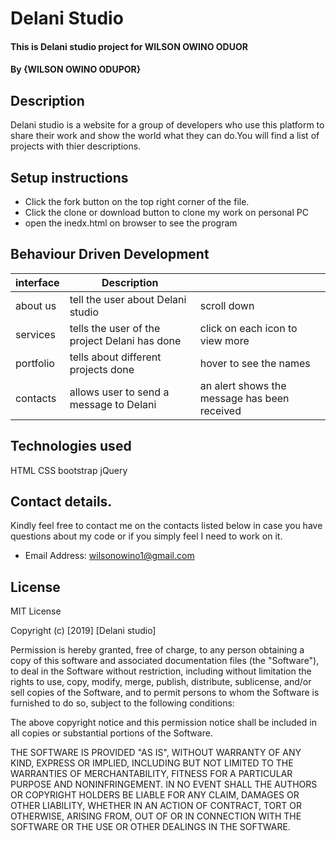 # Delani Studio
#### This is Delani studio project for WILSON OWINO ODUOR
#### By {WILSON OWINO ODUPOR}

## Description
Delani studio is a website for a group of developers who use this platform to share their work and show the world what they can do.You will find a list of projects with thier descriptions.
## Setup instructions
  * Click the fork button on the top right corner of the file.
  * Click the clone or download button to clone my work on personal PC
  * open the inedx.html on browser to see the program

## Behaviour Driven Development
  | interface    | Description |  |
  | --------- | ----------- | ------ |
  | about us | tell the user about Delani studio | scroll down |
  | services | tells the user of the project Delani has done | click on each icon to view more |
  | portfolio | tells about different projects done | hover to see the names |
  | contacts | allows user to send a message to Delani | an alert shows the message has been received |


## Technologies used
HTML CSS  bootstrap jQuery
## Contact details.
Kindly feel free to contact me on the contacts listed below in case you have questions about my code or if you simply feel I need to work on it.
* Email Address: wilsonowino1@gmail.com
## License
MIT License

Copyright (c) [2019] [Delani studio]

Permission is hereby granted, free of charge, to any person obtaining a copy
of this software and associated documentation files (the "Software"), to deal
in the Software without restriction, including without limitation the rights
to use, copy, modify, merge, publish, distribute, sublicense, and/or sell
copies of the Software, and to permit persons to whom the Software is
furnished to do so, subject to the following conditions:

The above copyright notice and this permission notice shall be included in all
copies or substantial portions of the Software.

THE SOFTWARE IS PROVIDED "AS IS", WITHOUT WARRANTY OF ANY KIND, EXPRESS OR
IMPLIED, INCLUDING BUT NOT LIMITED TO THE WARRANTIES OF MERCHANTABILITY,
FITNESS FOR A PARTICULAR PURPOSE AND NONINFRINGEMENT. IN NO EVENT SHALL THE
AUTHORS OR COPYRIGHT HOLDERS BE LIABLE FOR ANY CLAIM, DAMAGES OR OTHER
LIABILITY, WHETHER IN AN ACTION OF CONTRACT, TORT OR OTHERWISE, ARISING FROM,
OUT OF OR IN CONNECTION WITH THE SOFTWARE OR THE USE OR OTHER DEALINGS IN THE
SOFTWARE.
